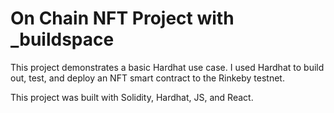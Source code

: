 # On Chain NFT Project with _buildspace

This project demonstrates a basic Hardhat use case. I used Hardhat to build out, test, and deploy an NFT smart contract to the Rinkeby testnet. 

This project was built with Solidity, Hardhat, JS, and React.

